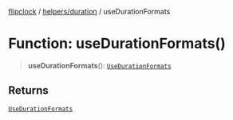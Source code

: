 [flipclock](../../../index.md) / [helpers/duration](../index.md) / useDurationFormats

# Function: useDurationFormats()

> **useDurationFormats**(): [`UseDurationFormats`](../type-aliases/UseDurationFormats.md)

## Returns

[`UseDurationFormats`](../type-aliases/UseDurationFormats.md)
